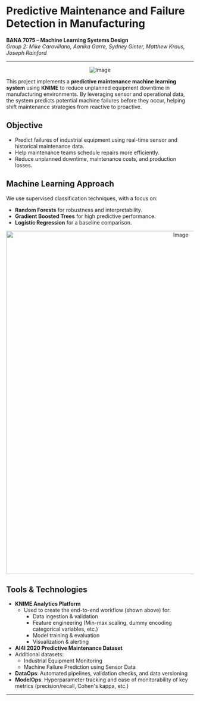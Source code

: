 # Predictive Maintenance and Failure Detection in Manufacturing 
 
**BANA 7075 – Machine Learning Systems Design**  
_Group 2: Mike Carovillano, Aanika Garre, Sydney Ginter, Matthew Kraus, Joseph Rainford_

---

<div align="center">
  <img src="https://github.com/user-attachments/assets/7f27de6f-2089-4a9c-9c3e-e1b35a002a88" alt="Image" />
</div> 

This project implements a **predictive maintenance machine learning system** using **KNIME** to reduce unplanned equipment downtime in manufacturing environments. By leveraging sensor and operational data, the system predicts potential machine failures before they occur, helping shift maintenance strategies from reactive to proactive.

## Objective

- Predict failures of industrial equipment using real-time sensor and historical maintenance data.
- Help maintenance teams schedule repairs more efficiently.
- Reduce unplanned downtime, maintenance costs, and production losses.

##  Machine Learning Approach

We use supervised classification techniques, with a focus on:

- **Random Forests** for robustness and interpretability.
- **Gradient Boosted Trees** for high predictive performance.
- **Logistic Regression** for a baseline comparison.

<div align="center">
  <img width="922" alt="Image" src="https://github.com/user-attachments/assets/e0cfb663-2332-476c-aca6-cc987ebb02b9" />
</div>

##  Tools & Technologies

- **KNIME Analytics Platform**
  - Used to create the end-to-end workflow (shown above) for:
    - Data ingestion & validation  
    - Feature engineering (Min-max scaling, dummy encoding categorical variables, etc.)
    - Model training & evaluation
    - Visualization & alerting
- **AI4I 2020 Predictive Maintenance Dataset**
- Additional datasets:
  - Industrial Equipment Monitoring
  - Machine Failure Prediction using Sensor Data
- **DataOps**: Automated pipelines, validation checks, and data versioning
- **ModelOps**: Hyperparameter tracking and ease of monitorability of key metrics (precision/recall, Cohen's kappa, etc.)

---
